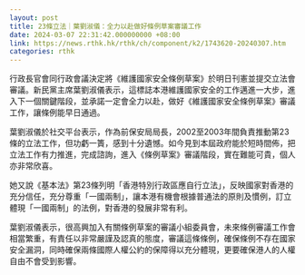 ```yaml
---
layout: post
title: 23條立法｜葉劉淑儀：全力以赴做好條例草案審議工作
date: 2024-03-07 22:31:42.000000000 +08:00
link: https://news.rthk.hk/rthk/ch/component/k2/1743620-20240307.htm
categories: rthk
---
```


行政長官會同行政會議決定將《維護國家安全條例草案》於明日刊憲並提交立法會審議。新民黨主席葉劉淑儀表示，這標誌本港維護國家安全的工作邁進一大步，進入下一個關鍵階段，並承諾一定會全力以赴，做好《維護國家安全條例草案》審議工作，讓條例能早日通過。

葉劉淑儀於社交平台表示，作為前保安局局長，2002至2003年間負責推動第23條的立法工作，但功虧一簣，感到十分遺憾。如今見到本屆政府能於短時間佈，把立法工作有力推進，完成諮詢，進入《條例草案》審議階段，實在難能可貴，個人亦非常欣喜。

她又說《基本法》第23條列明「香港特別行政區應自行立法」，反映國家對香港的充分信任，充分尊重「一國兩制」，讓本港有機會根據普通法的原則及慣例，訂立體現「一國兩制」的法例，對香港的發展非常有利。

葉劉淑儀表示，很高興加入有關條例草案的審議小組委員會，未來條例審議工作會相當繁重，有責任以非常嚴謹及認真的態度，審議這條條例，確保條例不存在國家安全漏洞，同時確保兩條國際人權公約的保障得以充分體現，更要確保港人的人權自由不會受到影響。
